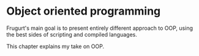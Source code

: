 # Object oriented programming

Frugurt's main goal is to present entirely different approach to OOP, using the best sides of scripting and compiled languages.

This chapter explains my take on OOP.